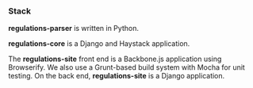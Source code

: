 ### Stack

**regulations-parser** is written in Python.

**regulations-core** is a Django and Haystack application.

The **regulations-site** front end is a Backbone.js application using Browserify. We also use a Grunt-based build system with Mocha for unit testing. On the back end, **regulations-site** is a Django application.
